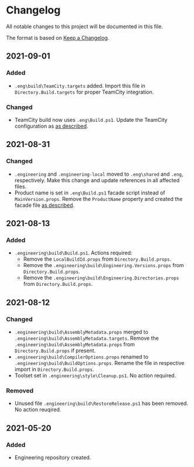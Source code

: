 # Changelog

All notable changes to this project will be documented in this file.

The format is based on [Keep a Changelog](https://keepachangelog.com/en/1.0.0/).

## 2021-09-01
### Added
- `.eng\build\TeamCity.targets` added. Import this file in `Directory.Build.targets` for proper TeamCity integration.

### Changed
- TeamCity build now uses `.eng\Build.ps1`. Update the TeamCity configuration as [as described](build/README.md).

## 2021-08-31
### Changed
- `.engineering` and `.engineering-local` moved to `.eng\shared` and `.eng`, respectively. Make this change and update references in all affected files.
- Product name is set in `.eng\Build.ps1` facade script instead of `MainVersion.props`. Remove the `ProductName` property and created the facade file [as described](build/README.md).

## 2021-08-13
### Added
- `.engineering\build\Build.ps1`. Actions required:
  - Remove the `LocalBuildId.props` from `Directory.Build.props`.
  - Remove the `.engineering\build\Engineering.Versions.props` from `Directory.Build.props`.
  - Remove the `.engineering\build\Engineering.Directories.props` from `Directory.Build.props`.

## 2021-08-12
### Changed
- `.engineering\build\AssemblyMetadata.props` merged to `.engineering\build\AssemblyMetadata.targets`. Remove the `.engineering\build\AssemblyMetadata.props` from `Directory.Build.props` if present.
- `.engineering\build\CompilerOptions.props` renamed to `.engineering\build\BuildOptions.props`. Rename the file in respective import in `Directory.Build.props`.
- Toolset set in `.engineering\style\Cleanup.ps1`. No action required.

### Removed
- Unused file `.engineering\build\RestoreRelease.ps1` has been removed. No action reuqired.

## 2021-05-20
### Added
- Engineering repository created.